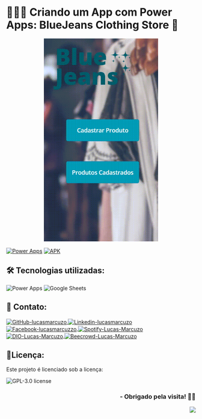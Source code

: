 <h1>🧑🏻‍💻 Criando um App com Power Apps: BlueJeans Clothing Store 📱 </h1>

<p align="center">
<a href="https://github.com/lucasmarcuzo/App-BlueJeans-Clothing-Store/">
<img  width="304"  height="540"  src="Presentation/App-BlueJeans-Clothing-Store.gif">
</p>

[![Power Apps](https://img.shields.io/badge/PLAY-Application-8c2b83?style=flat&logo=PowerApps&link=https://apps.powerapps.com/play/e/default-cf72e2bd-7a2b-4783-bdeb-39d57b07f76f/a/17016d4e-94b1-441d-a24c-087f10eb01bf?tenantId=cf72e2bd-7a2b-4783-bdeb-39d57b07f76f&hint=a0af6d29-c52c-4e93-bab5-03462b4556c5&source=sharebutton&sourcetime=1707064344853)](https://apps.powerapps.com/play/e/default-cf72e2bd-7a2b-4783-bdeb-39d57b07f76f/a/17016d4e-94b1-441d-a24c-087f10eb01bf?tenantId=cf72e2bd-7a2b-4783-bdeb-39d57b07f76f&hint=a0af6d29-c52c-4e93-bab5-03462b4556c5&source=sharebutton&sourcetime=1707064344853) 
[![APK](https://img.shields.io/badge/APK-Dowload-green&?style=flat&logo=android&link=https://github.com/lucasmarcuzo/App-BlueJeans-Clothing-Store/raw/main/App-BlueJeans-Clothing-Store/appApp-BlueJeans-Clothing-Store.apk)](https://github.com/lucasmarcuzo/App-BlueJeans-Clothing-Store/raw/main/App-BlueJeans-Clothing-Store/appApp-BlueJeans-Clothing-Store.apk) 


## 🛠 Tecnologias utilizadas:

![Power Apps](https://img.shields.io/badge/Power%20Apps-8c2b83?style=flat&logo=PowerApps)
![Google Sheets](https://img.shields.io/badge/Google%20Sheets-34A853?style=flat&logo=google-sheets&logoColor=white)

## 📱 Contato:

<div align="left">
    <a href="https://github.com/lucasmarcuzo" target="blank"><img align="center" src="https://github.com/rahuldkjain/github-profile-readme-generator/blob/master/src/images/icons/Social/github.svg" alt="GitHub-lucasmarcuzo" height="30" width="40" />
    </a>
    <a href="https://linkedin.com/in/lucasmarcuzo" target="blank"><img align="center" src="https://raw.githubusercontent.com/rahuldkjain/github-profile-readme-generator/master/src/images/icons/Social/linked-in-alt.svg" alt="Linkedin-lucasmarcuzo" height="30" width="40" />
    </a>  
    <a href="https://fb.com/lucasmarcuzzo" target="blank"><img align="center" src="https://raw.githubusercontent.com/rahuldkjain/github-profile-readme-generator/master/src/images/icons/Social/facebook.svg" alt="Facebook-lucasmarcuzzo" height="30" width="40" />
    </a>  
    <a href="https://open.spotify.com/user/12186237186" target="blank"><img align="center" src="https://github.com/rahuldkjain/github-profile-readme-generator/blob/master/src/images/icons/Social/spotify.svg" alt="Spotify-Lucas-Marcuzo" height="30" width="40" />
    </a>
    <a href="https://web.dio.me/users/lucas_marcuzo" target="_blank"><img align="center" src="https://hermes.digitalinnovation.one/assets/diome/logo-minimized.png" alt="DIO-Lucas-Marcuzo" height="35" width="37" />
    </a>
    <a href="https://www.beecrowd.com.br/judge/pt/profile/510115" target="blank"><img align="center" src="https://www.beecrowd.com.br/judge/favicon.ico?1635097036" alt="Beecrowd-Lucas-Marcuzo" height="40" width="40" />
    </a>
  <br>
</div>

## 📃Licença:

Este projeto é licenciado sob a licença:

![GPL-3.0 license](https://img.shields.io/github/license/lucasmarcuzo/App-BlueJeans-Clothing-Store)

<div align="right"> <h3> - Obrigado pela visita! ✌🏻 </h3> </div> 
<p align="right"> <img src="https://visitor-badge.laobi.icu/badge?page_id=App-BlueJeans-Clothing-Store"> </h3>


